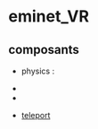 # eminet_VR

## composants
* physics : 
- <script src="https://unpkg.com/aframe-physics-system@1.4.0/dist/aframe-physics-system.min.js"></script>
- <script src="https://cdn.jsdelivr.net/gh/n5ro/aframe-physics-system@v4.0.1/dist/aframe-physics-system.js"></script>

* [teleport](https://eminet666.github.io/eminet_VR/x_test/teleport/)

